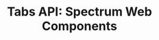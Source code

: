 ---
layout: api.njk
title: 'Tabs API: Spectrum Web Components'
displayName: Tabs
componentName: tabs
componentHeading: sp-tabs
tags:
  - component-api
---
